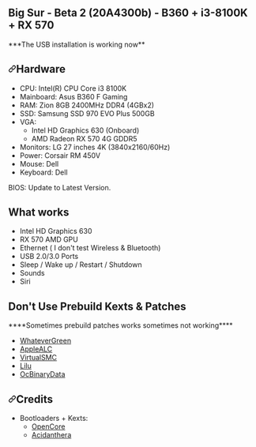 <div class="Box-body px-5 pb-5">
  <h2>Big Sur - Beta 2 (20A4300b) - B360 + i3-8100K + RX 570</h2>
          

<p>***The USB installation is working now**</p>
<h2><a id="user-content-hardware" class="anchor" aria-hidden="true" href="#hardware"><svg class="octicon octicon-link" viewBox="0 0 16 16" version="1.1" width="16" height="16" aria-hidden="true"><path fill-rule="evenodd" d="M7.775 3.275a.75.75 0 001.06 1.06l1.25-1.25a2 2 0 112.83 2.83l-2.5 2.5a2 2 0 01-2.83 0 .75.75 0 00-1.06 1.06 3.5 3.5 0 004.95 0l2.5-2.5a3.5 3.5 0 00-4.95-4.95l-1.25 1.25zm-4.69 9.64a2 2 0 010-2.83l2.5-2.5a2 2 0 012.83 0 .75.75 0 001.06-1.06 3.5 3.5 0 00-4.95 0l-2.5 2.5a3.5 3.5 0 004.95 4.95l1.25-1.25a.75.75 0 00-1.06-1.06l-1.25 1.25a2 2 0 01-2.83 0z"></path></svg></a>Hardware</h2>
<ul>
<li>CPU: Intel(R) CPU Core i3 8100K</li>
<li>Mainboard: Asus B360 F Gaming</li>
<li>RAM: Zion 8GB 2400MHz DDR4 (4GBx2)</li>
<li>SSD: Samsung SSD 970 EVO Plus 500GB</li>
<li>VGA:
<ul>
<li>Intel HD Graphics 630 (Onboard)</li>
<li>AMD Radeon RX 570 4G GDDR5</li>
</ul>
</li>
<li>Monitors: LG 27 inches 4K (3840x2160/60Hz)</li>
<li>Power: Corsair RM 450V</li>
<li>Mouse: Dell</li>
<li>Keyboard: Dell</li>
</ul>

BIOS: Update to Latest Version.

<h2>What works</h2>
<ul>
<li>Intel HD Graphics 630</li>
<li>RX 570 AMD GPU</li>
<li>Ethernet ( I don't test Wireless & Bluetooth)</li>
<li>USB 2.0/3.0 Ports</li>
<li>Sleep / Wake up / Restart / Shutdown</li>
<li>Sounds</li>
<li>Siri</li>
</ul>

<h2>Don't Use Prebuild Kexts & Patches</h2>
 <p>****Sometimes prebuild patches works sometimes not working****</p>
<ul>
<li><a href="https://github.com/acidanthera/WhateverGreen">WhateverGreen</a></li>
<li><a href="https://github.com/acidanthera/AppleALC">AppleALC</a></li>
<li><a href="https://github.com/acidanthera/VirtualSMC">VirtualSMC</a></li>
<li><a href="https://github.com/acidanthera/Lilu">Lilu</a></li>
<li><a href="https://github.com/acidanthera/OcBinaryData">OcBinaryData</a></li>
</ul>

<h2><a id="user-content-credits" class="anchor" aria-hidden="true" href="#credits"><svg class="octicon octicon-link" viewBox="0 0 16 16" version="1.1" width="16" height="16" aria-hidden="true"><path fill-rule="evenodd" d="M7.775 3.275a.75.75 0 001.06 1.06l1.25-1.25a2 2 0 112.83 2.83l-2.5 2.5a2 2 0 01-2.83 0 .75.75 0 00-1.06 1.06 3.5 3.5 0 004.95 0l2.5-2.5a3.5 3.5 0 00-4.95-4.95l-1.25 1.25zm-4.69 9.64a2 2 0 010-2.83l2.5-2.5a2 2 0 012.83 0 .75.75 0 001.06-1.06 3.5 3.5 0 00-4.95 0l-2.5 2.5a3.5 3.5 0 004.95 4.95l1.25-1.25a.75.75 0 00-1.06-1.06l-1.25 1.25a2 2 0 01-2.83 0z"></path></svg></a>Credits</h2>
<ul>
<li>Bootloaders + Kexts:
<ul>
<li><a href="https://github.com/acidanthera/OpenCorePkg">OpenCore</a></li>
<li><a href="https://github.com/acidanthera/OpenCorePkg">Acidanthera</a></li>
</ul>
</li>
